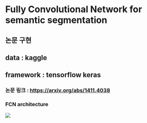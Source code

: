 # Fully Convolutional Network for semantic segmentation
## 논문 구현
## data : kaggle
## framework : tensorflow keras
### 논문 링크 : https://arxiv.org/abs/1411.4038
### FCN architecture  
<img src = "https://www.renom.jp/notebooks/tutorial/image_processing/fcn-segmentation/fcn-segmentation.png">
